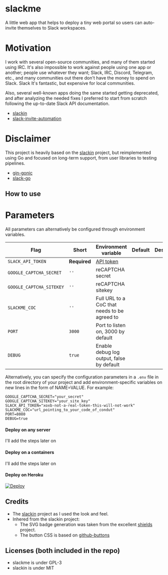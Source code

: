 # slackme

A little web app that helps to deploy a tiny web portal so users can auto-invite themselves to Slack workspaces.

# Motivation

I work with several open-source communities, and many of them started using IRC. It's also impossible to work against people using one app or another; people use whatever they want; Slack, IRC, Discord, Telegram, etc., and many communities out there don't have the money to spend on Slack. Slack It's fantastic, but expensive for local communities.

Also, several well-known apps doing the same started getting deprecated, and after analyzing the needed fixes I preferred to start from scratch following the up-to-date Slack API documentation.
- [slackin](https://github.com/rauchg/slackin) 
- [slack-invite-automation](https://github.com/outsideris/slack-invite-automation)

# Disclaimer

This project is heavily based on the [slackin](https://github.com/rauchg/slackin) project, but reimplemented using Go and focused on long-term support, from user libraries to testing pipelines.
- [gin-gonic](https://github.com/gin-gonic/gin)
- [slack-go](https://github.com/slack-go/slack)

## How to use

# Parameters

All parameters can alternatively be configured through environment variables.

| Flag | Short | Environment variable | Default | Description |
| --- | --- | --- | --- | --- |
| `SLACK_API_TOKEN` | **Required** | [API token](https://api.slack.com/tutorials/tracks/getting-a-token) |
| `GOOGLE_CAPTCHA_SECRET` | `''` | reCAPTCHA secret |
| `GOOGLE_CAPTCHA_SITEKEY` | `''` | reCAPTCHA sitekey |
| `SLACKME_COC` | `''` | Full URL to a CoC that needs to be agreed to |
| `PORT` | `3000` | Port to listen on, 3000 by default|
| `DEBUG` | `true` | Enable debug log output, false by default|

Alternatively, you can specify the configuration parameters in a `.env` file in the root directory of your project and add environment-specific variables on new lines in the form of NAME=VALUE. For example:

```
GOOGLE_CAPTCHA_SECRET="your_secret"
GOOGLE_CAPTCHA_SITEKEY="your_site_key"
SLACK_API_TOKEN="xoxb-not-a-real-token-this-will-not-work"
SLACKME_COC="url_pointing_to_your_code_of_condut"
PORT=8080
DEBUG=true
```

#### Deploy on any server
I'll add the steps later on

#### Deploy on a containers
I'll add the steps later on

#### Deploy on Heroku

[![Deploy](https://www.herokucdn.com/deploy/button.svg)](https://heroku.com/deploy?template=https://github.com/alsotoes/slackme/tree/master)

  

## Credits

 - The [slackin](https://github.com/alsotoes/slackin) project as I used the look and feel.  
 - Inhered from the slackin project:  
	 - The SVG badge generation was taken from the excellent [shields](https://github.com/badges/shields) project.  
	 - The button CSS is based on [github-buttons](https://github.com/mdo/github-buttons)


## Licenses (both included in the repo)

- slackme is under GPL-3
- slackin is under MIT
